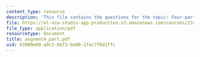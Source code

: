 ```yaml
---
content_type: resource
description: 'This file contains the questions for the topic: Four-part Writing.'
file: https://ol-ocw-studio-app-production.s3.amazonaws.com/courses/21m-301-harmony-and-counterpoint-i-spring-2005/63900e60a0c16bf3ba082fec7f6d1ffc_asgnmnt4_part.pdf
file_type: application/pdf
resourcetype: Document
title: asgnmnt4_part.pdf
uid: 63900e60-a0c1-6bf3-ba08-2fec7f6d1ffc
---
```

